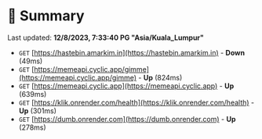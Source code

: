 # 📖 Summary
Last updated: **12/8/2023, 7:33:40 PG "Asia/Kuala_Lumpur"**

- `GET` [https://hastebin.amarkim.in](https://hastebin.amarkim.in) - **Down** (49ms)
- `GET` [https://memeapi.cyclic.app/gimme](https://memeapi.cyclic.app/gimme) - **Up** (824ms)
- `GET` [https://memeapi.cyclic.app](https://memeapi.cyclic.app) - **Up** (639ms)
- `GET` [https://klik.onrender.com/health](https://klik.onrender.com/health) - **Up** (301ms)
- `GET` [https://dumb.onrender.com](https://dumb.onrender.com) - **Up** (278ms)
